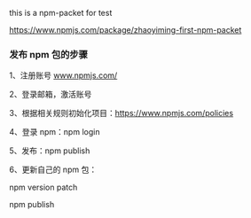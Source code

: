 this is a npm-packet for test

https://www.npmjs.com/package/zhaoyiming-first-npm-packet

### 发布 npm 包的步骤

1、注册账号 www.npmjs.com/

2、登录邮箱，激活账号

3、根据相关规则初始化项目：https://www.npmjs.com/policies

4、登录 npm：npm login

5、发布：npm publish

6、更新自己的 npm 包：

npm version patch

npm publish